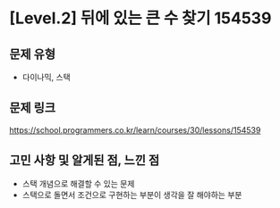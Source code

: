 # [Level.2] 뒤에 있는 큰 수 찾기 154539

## 문제 유형
- 다이나믹, 스택

## 문제 링크
https://school.programmers.co.kr/learn/courses/30/lessons/154539

## 고민 사항 및 알게된 점, 느낀 점
- 스택 개념으로 해결할 수 있는 문제
- 스택으로 돌면서 조건으로 구현하는 부분이 생각을 잘 해야하는 부분
  
